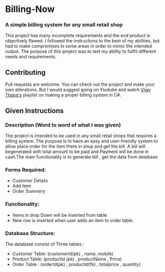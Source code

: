 # Billing-Now
### A simple billing system for any small retail shop
This project has many incomplete requirements and the end product is objectively flawed. I followed the instructions to the best of my abilities, but had to make compromises in some areas in order to mimic the intended output. The purpose of this project was to test my ability to fullfil different needs and requirements. 
## Contributing 
Pull requests are welcome. You can check out the project and make your own alterations. But I would suggest going on Youtube and watch [Vijay Thapa's](https://www.youtube.com/watch?v=Lttd3ohTarE&list=PLBLPjjQlnVXVnz3Hksi1th0uHXxh6Dm3h) playlist on making a proper billing system in C#. 
## Given Instructions 
### Description (Word to word of what I was given)
The project is intended to be used in any small retail shops that requires a billing system. The purpose is to have an easy and user-friendly system to allow place order for the item there in shop and get the bill. A bill will begenerated with total amount to be paid and Payment will be done in cash.The main functionality is to generate bill , get the data from database.
### Forms Required:
* Customer Details
* Add Item
* Order Summery
### Functionality:
* Items in drop Down will be inserted from table
* New row is inserted when user adds an item to order table.
### Database Structure:
The database consist of Three tables :
* Customer Table: (customerId(pk) , name, mobile)
* Product Table: (productid (pk) , productName , Price)
* Order Table : (orderId(pk) , productid(fk) , totalprice , quantity)


